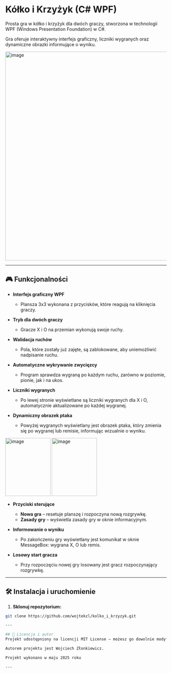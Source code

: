# Kółko i Krzyżyk (C# WPF)

Prosta gra w kółko i krzyżyk dla dwóch graczy, stworzona w technologii WPF (Windows Presentation Foundation) w C#.  

Gra oferuje interaktywny interfejs graficzny, liczniki wygranych oraz dynamiczne obrazki informujące o wyniku.

<img width="1173" height="652" alt="image" src="https://github.com/user-attachments/assets/bfb65dd2-dcb6-4804-bd93-3fdbde01c7de" />


---

## 🎮 Funkcjonalności

- **Interfejs graficzny WPF**  
  - Plansza 3x3 wykonana z przycisków, które reagują na kliknięcia graczy.  

- **Tryb dla dwóch graczy**  
  - Gracze X i O na przemian wykonują swoje ruchy.  

- **Walidacja ruchów**  
  - Pola, które zostały już zajęte, są zablokowane, aby uniemożliwić nadpisanie ruchu.  

- **Automatyczne wykrywanie zwycięzcy**  
  - Program sprawdza wygraną po każdym ruchu, zarówno w poziomie, pionie, jak i na ukos.  

- **Liczniki wygranych**  
  - Po lewej stronie wyświetlane są liczniki wygranych dla X i O, automatycznie aktualizowane po każdej wygranej.  

- **Dynamiczny obrazek ptaka**  
  - Powyżej wygranych wyświetlany jest obrazek ptaka, który zmienia się po wygranej lub remisie, informując wizualnie o wyniku.  

<img width="141" height="181" alt="image" src="https://github.com/user-attachments/assets/5713ac9b-af20-4fca-b77b-93a6ebe53b55" />
<img width="141" height="181" alt="image" src="https://github.com/user-attachments/assets/da59f1b6-a982-43d0-936a-6af57fab6044" />

- **Przyciski sterujące**  
  - **Nowa gra** – resetuje planszę i rozpoczyna nową rozgrywkę.  
  - **Zasady gry** – wyświetla zasady gry w oknie informacyjnym.

- **Informowanie o wyniku**  
  - Po zakończeniu gry wyświetlany jest komunikat w oknie MessageBox: wygrana X, O lub remis.  

- **Losowy start gracza**  
  - Przy rozpoczęciu nowej gry losowany jest gracz rozpoczynający rozgrywkę.

---

## 🛠 Instalacja i uruchomienie

1. **Sklonuj repozytorium:**

```bash
git clone https://github.com/wojtekzl/kolko_i_krzyzyk.git

---

## 📜 Licencja i autor
Projekt udostępniony na licencji MIT License – możesz go dowolnie modyfikować i używać w projektach prywatnych lub komercyjnych.

Autorem projektu jest Wojciech Złonkiewicz.

Projekt wykonano w maju 2025 roku

---

